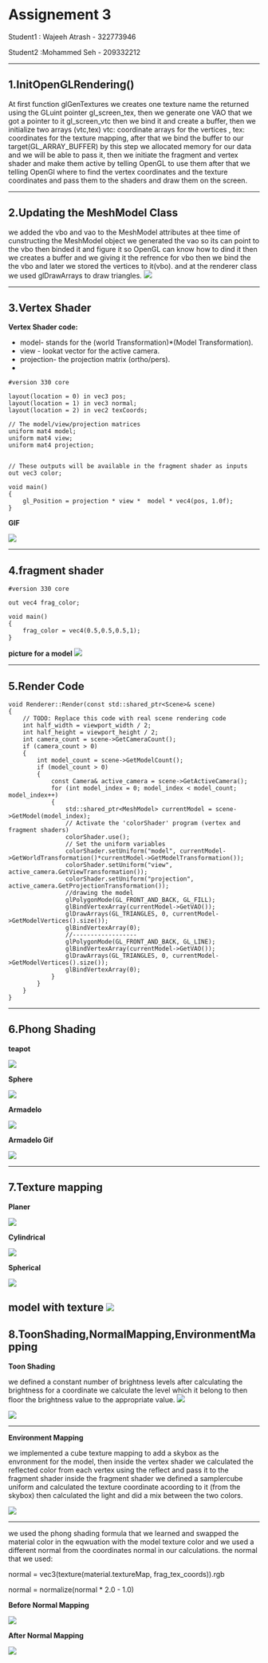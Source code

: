# Assignement 3
 Student1 : Wajeeh Atrash - 322773946	
 
Student2 :Mohammed Seh - 209332212
___
## 1.InitOpenGLRendering()
At first function glGenTextures we creates one texture name the returned using the GLuint pointer gl_screen_tex, then we generate one VAO that we got a pointer to it gl_screen_vtc then we bind it and create a buffer, then we initialize two arrays (vtc,tex) vtc: coordinate arrays for the vertices , tex: coordinates for the texture mapping, after that we bind the buffer to our target(GL_ARRAY_BUFFER) by this step we allocated memory for our data and we  will be able to pass it, then we initiate the fragment and vertex shader and make them active by telling OpenGL to use them after that we telling OpenGl where to find the vertex coordinates and the texture coordinates and pass them to the shaders and draw them on the screen.
___
## 2.Updating the MeshModel Class
we added the vbo and vao to the MeshModel attributes at thee time of cunstructing the MeshModel object we generated the vao so its can point to the vbo then binded it and figure it so OpenGL can know how to dind it then we creates a buffer and we giving it the refrence for vbo then we bind the the vbo and later we stored the vertices to it(vbo).
and at the renderer class we used glDrawArrays to draw triangles.
![](2MeshModelUpdate.PNG)
___
## 3.Vertex Shader
**Vertex Shader code:**

- model- stands for the (world Transformation)*(Model Transformation).
- view - lookat vector for the active camera.
- projection- the projection matrix (ortho/pers).
-

    #version 330 core

    layout(location = 0) in vec3 pos;
    layout(location = 1) in vec3 normal;
    layout(location = 2) in vec2 texCoords;

    // The model/view/projection matrices
    uniform mat4 model;
    uniform mat4 view;
    uniform mat4 projection;


    // These outputs will be available in the fragment shader as inputs
    out vec3 color;

    void main()
    {
        gl_Position = projection * view *  model * vec4(pos, 1.0f);
    }
**GIF**

![](vertexshader.gif)

---
## 4.fragment shader
    #version 330 core

    out vec4 frag_color;

    void main()
    {
        frag_color = vec4(0.5,0.5,0.5,1);
    }
**picture for a model**
![](fragmentShader.PNG)

---
## 5.Render Code
    void Renderer::Render(const std::shared_ptr<Scene>& scene)
    {
        // TODO: Replace this code with real scene rendering code
        int half_width = viewport_width / 2;
        int half_height = viewport_height / 2;
        int camera_count = scene->GetCameraCount();
        if (camera_count > 0)
        {
            int model_count = scene->GetModelCount();
            if (model_count > 0)
            {
                const Camera& active_camera = scene->GetActiveCamera();
                for (int model_index = 0; model_index < model_count; model_index++)
                {
                    std::shared_ptr<MeshModel> currentModel = scene->GetModel(model_index);
                    // Activate the 'colorShader' program (vertex and fragment shaders)
                    colorShader.use();
                    // Set the uniform variables
                    colorShader.setUniform("model", currentModel->GetWorldTransformation()*currentModel->GetModelTransformation());
                    colorShader.setUniform("view", active_camera.GetViewTransformation());
                    colorShader.setUniform("projection", active_camera.GetProjectionTransformation());
                    //drawing the model
                    glPolygonMode(GL_FRONT_AND_BACK, GL_FILL);
                    glBindVertexArray(currentModel->GetVAO());
                    glDrawArrays(GL_TRIANGLES, 0, currentModel->GetModelVertices().size());
                    glBindVertexArray(0);
                    //------------------
                    glPolygonMode(GL_FRONT_AND_BACK, GL_LINE);
                    glBindVertexArray(currentModel->GetVAO());
                    glDrawArrays(GL_TRIANGLES, 0, currentModel->GetModelVertices().size());
                    glBindVertexArray(0);
                }
            }
        }
    }
---
## 6.Phong Shading ##
**teapot**

![](Phong.PNG)

**Sphere**

![](PhongSphere.PNG)

**Armadelo**

![](Armadelo.PNG)

**Armadelo Gif**

![](armadelo_phong.gif)

---

## 7.Texture mapping

**Planer**

![](planerTeapot.PNG)

**Cylindrical**

![](teapotcylin.PNG)

**Spherical**

![](teapotSphir.PNG)

**model with texture**
![](Goku_tex.PNG)
---
## 8.ToonShading,NormalMapping,EnvironmentMapping

**Toon Shading**

we defined a constant number of brightness levels after calculating the brightness for a coordinate we calculate the level which it belong to then floor the brightness value to the appropriate value.
![](ToonShading.PNG)

![](ArmadeloToon.PNG)

---

**Environment Mapping**

we implemented a cube texture mapping to add a skybox as the envronment for the model, then inside the vertex shader we calculated the reflected color from each vertex using the reflect and pass it to the fragment shader inside the fragment shader we defined a samplercube uniform and calculated the texture coordinate acoording to it (from the skybox) then calculated the light and did a mix between the two colors.

![](environment_mapping.jpeg)

---
we used the phong shading formula that we learned and swapped the material color in the eqwuation with the model texture color and we used a different normal from the coordinates normal in our calculations.
the normal that we used: 

normal = vec3(texture(material.textureMap, frag_tex_coords)).rgb

normal = normalize(normal * 2.0 - 1.0)   

**Before Normal Mapping**

![](Budah.PNG)

**After Normal Mapping**

![](Budah_normals.PNG)


